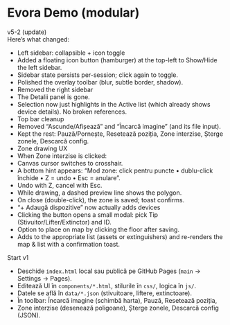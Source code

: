 # Evora Demo (modular)
v5-2 (update) </br>
Here’s what changed:</br>
- Left sidebar: collapsible + icon toggle
- Added a floating icon button (hamburger) at the top-left to Show/Hide the left sidebar.
- Sidebar state persists per-session; click again to toggle.
- Polished the overlay toolbar (blur, subtle border, shadow).
- Removed the right sidebar
- The Detalii panel is gone.
- Selection now just highlights in the Active list (which already shows device details). No broken references.
- Top bar cleanup
- Removed “Ascunde/Afișează” and “Încarcă imagine” (and its file input).
- Kept the rest: Pauză/Pornește, Resetează poziția, Zone interzise, Șterge zonele, Descarcă config.
- Zone drawing UX
- When Zone interzise is clicked:
- Canvas cursor switches to crosshair.
- A bottom hint appears: “Mod zone: click pentru puncte • dublu-click închide • Z = undo • Esc = anulare”.
- Undo with Z, cancel with Esc.
- While drawing, a dashed preview line shows the polygon.
- On close (double-click), the zone is saved; toast confirms.
- “+ Adaugă dispozitive” now actually adds devices
- Clicking the button opens a small modal: pick Tip (Stivuitor/Lifter/Extinctor) and ID.
- Option to place on map by clicking the floor after saving.
- Adds to the appropriate list (assets or extinguishers) and re-renders the map & list with a confirmation toast.

Start v1
- Deschide `index.html` local sau publică pe GitHub Pages (`main` -> Settings -> Pages).
- Editează UI în `components/*.html`, stilurile în `css/`, logica în `js/`.
- Datele se află în `data/*.json` (stivuitoare, liftere, extinctoare).
- În toolbar: Încarcă imagine (schimbă harta), Pauză, Resetează poziția,
- Zone interzise (desenează poligoane), Șterge zonele, Descarcă config (JSON).
